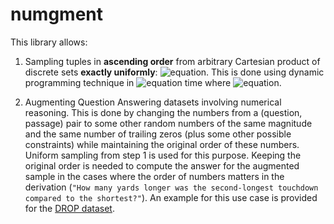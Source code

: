 # numgment

This library allows:

1. Sampling tuples in **ascending order** from arbitrary Cartesian product of discrete sets **exactly uniformly**: ![equation](https://latex.codecogs.com/svg.image?\textbf{x}&space;=&space;(x_1,&space;x_2,&space;\dots,&space;x_n)&space;\sim&space;\text{Uniform}(S_1&space;\times&space;S_2&space;\times&space;\dots&space;\times&space;S_n)). This is done using dynamic programming technique in ![equation](https://latex.codecogs.com/svg.image?O(n&space;\cdot&space;M^2)) time where ![equation](https://latex.codecogs.com/svg.image?M&space;=&space;\max(|S_1|,&space;|S_2|,&space;\dots,&space;|S_n|)).

2. Augmenting Question Answering datasets involving numerical reasoning. This is done by changing the numbers from a (question, passage) pair to some other random numbers of the same magnitude and the same number of trailing zeros (plus some other possible constraints) while maintaining the original order of these numbers. Uniform sampling from step 1 is used for this purpose. Keeping the original order is needed to compute the answer for the augmented sample in the cases where the order of numbers matters in the derivation (```"How many yards longer was the second-longest touchdown compared to the shortest?"```). An example for this use case is provided for the [DROP dataset](https://allennlp.org/drop).
